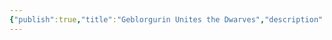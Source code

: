 ```yaml
---
{"publish":true,"title":"Geblorgurin Unites the Dwarves","description":"Dwarf holdings in Selerim are united under the kingship of [[Geblorgurin the Grand, King of the Dwarves|Geblorgurin the Grand]].","created":"2025-10-16T09:27:59.000-04:00","modified":"2025-10-16T09:27:59.000-04:00","published":"2025-10-16T09:27:59.000-04:00","tags":["timeline"],"cssclasses":"","event-date":-300,"display-date":"300 B.T."}
---
```


